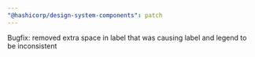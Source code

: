```yaml
---
"@hashicorp/design-system-components": patch
---
```


Bugfix: removed extra space in label that was causing label and legend to be inconsistent
